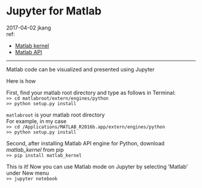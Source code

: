 # Jupyter for Matlab
2017-04-02 jkang  
ref:  
- [Matlab kernel](https://github.com/Calysto/matlab_kernel)  
- [Matlab API](https://www.mathworks.com/help/matlab/matlab_external/install-the-matlab-engine-for-python.html)

---

Matlab code can be visualized and presented using Jupyter  

Here is how  

First, find your matlab root directory and type as follows in Terminal:    
```>> cd matlabroot/extern/engines/python```  
```>> python setup.py install```  

```matlabroot``` is your matlab root directory  
For example, in my case  
```>> cd /Applications/MATLAB_R2016b.app/extern/engines/python```  
```>> python setup.py install```

Second, after installing Matlab API engine for Python, download _matlab\_kernel_ from pip  
```>> pip install matlab_kernel```  

This is it! Now you can use Matlab mode on Jupyter by selecting 'Matlab' under New menu  
```>> jupyter notebook ```